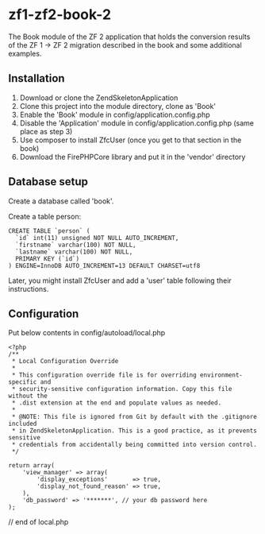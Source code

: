 zf1-zf2-book-2
==============

The Book module of the ZF 2 application that holds the conversion results of the ZF 1 -> ZF 2 migration described in the book and some additional examples.

Installation
------------
1. Download or clone the ZendSkeletonApplication
2. Clone this project into the module directory, clone as 'Book'
3. Enable the 'Book' module in config/application.config.php
4. Disable the 'Application' module in config/application.config.php (same place as step 3)
5. Use composer to install ZfcUser (once you get to that section in the book)
6. Download the FirePHPCore library and put it in the 'vendor' directory
 
Database setup
--------------
Create a database called 'book'.

Create a table person:

    CREATE TABLE `person` (
      `id` int(11) unsigned NOT NULL AUTO_INCREMENT,
      `firstname` varchar(100) NOT NULL,
      `lastname` varchar(100) NOT NULL,
      PRIMARY KEY (`id`)
    ) ENGINE=InnoDB AUTO_INCREMENT=13 DEFAULT CHARSET=utf8

Later, you might install ZfcUser and add a 'user' table following their instructions.

Configuration
-------------
Put below contents in config/autoload/local.php

    <?php
    /**
     * Local Configuration Override
     *
     * This configuration override file is for overriding environment-specific and
     * security-sensitive configuration information. Copy this file without the
     * .dist extension at the end and populate values as needed.
     *
     * @NOTE: This file is ignored from Git by default with the .gitignore included
     * in ZendSkeletonApplication. This is a good practice, as it prevents sensitive
     * credentials from accidentally being committed into version control.
     */

    return array(
        'view_manager' => array(
            'display_exceptions'       => true,
            'display_not_found_reason' => true,
        ),
        'db_password' => '*******', // your db password here
    );



// end of local.php
